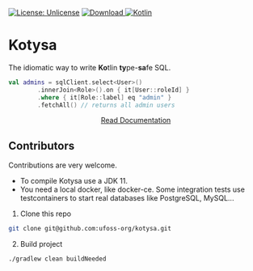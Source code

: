 [![License: Unlicense](https://img.shields.io/github/license/ufoss-org/kotysa)](http://unlicense.org/)
[![Download](https://api.bintray.com/packages/ufoss/ufoss/kotysa/images/download.svg) ](https://bintray.com/ufoss/ufoss/kotysa/_latestVersion)
[![Kotlin](https://img.shields.io/badge/kotlin-1.4.10-blue.svg?logo=kotlin)](http://kotlinlang.org)

# Kotysa

The idiomatic way to write **Ko**tlin **ty**pe-**sa**fe SQL.

```kotlin
val admins = sqlClient.select<User>()
        .innerJoin<Role>().on { it[User::roleId] }
        .where { it[Role::label] eq "admin" }
        .fetchAll() // returns all admin users
```

<p align="center">
<a href="https://ufoss.org/kotysa/kotysa.html">Read Documentation</a>
</p>

## Contributors

Contributions are very welcome.

* To compile Kotysa use a JDK 11.
* You need a local docker, like docker-ce. Some integration tests use testcontainers to start real databases like PostgreSQL, MySQL...

1. Clone this repo

```bash
git clone git@github.com:ufoss-org/kotysa.git
```

2. Build project

```bash
./gradlew clean buildNeeded
```
